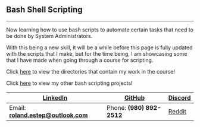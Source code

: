 ## Bash Shell Scripting
-----------------------

Now learning how to use bash scripts to automate certain tasks that need to be done by System Administrators.

With this being a new skill, it will be a while before this page is fully updated with the scripts that I make, but for the time being, I am showcasing some that I have made when going through a course for scripting.

Click [here](https://github.com/rcestep/bashscripting/tree/master/shellclass) to view the directories that contain my work in the course!

Click [here](https://github.com/rcestep/bashscripting/tree/master/scripts) to view my other bash scripting projects!


[LinkedIn](https://linkedin.com/in/roland-c-estep) | [GitHub](https://github.com/rcestep) | [Discord](https://discordhub.com/profile/532348150019522580)
-------------------------------------------------- | ------------------------------------ | ------------------------------------------------------------
Email: **roland.estep@outlook.com**                | Phone: **(980) 892-2512**             | [Reddit](https://reddit.com/user/rcmoonpie1)
